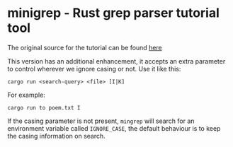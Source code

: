 # minigrep - Rust grep parser tutorial tool

The original source for the tutorial can be found [here](https://doc.rust-lang.org/book/ch12-00-an-io-project.html)

This version has an additional enhancement, it accepts an extra parameter to control wherever we ignore casing or not. Use it like this:

`cargo run <search-query> <file> [I|K]`

For example:

`cargo run to poem.txt I`

If the casing parameter is not present, `mingrep` will search for an environment variable called `IGNORE_CASE`, the default behaviour is to keep the casing information on search.